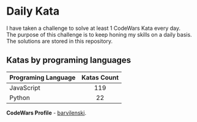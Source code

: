 # Daily Kata

I have taken a challenge to solve at least 1 CodeWars Kata every day.  
The purpose of this challenge is to keep honing my skills on a daily basis.  
The solutions are stored in this repository.

## Katas by programing languages

| Programing Language | Katas Count |
| ------------------- | :---------: |
| JavaScript          |         119 |
| Python              |          22 |


**CodeWars Profile** - [barvilenski](https://www.codewars.com/users/vbarv24).
